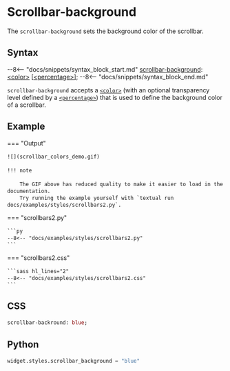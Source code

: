 # Scrollbar-background

The `scrollbar-background` sets the background color of the scrollbar.
## Syntax

--8<-- "docs/snippets/syntax_block_start.md"
<a href="./scrollbar_background">scrollbar-background</a>: <a href="../../css_types/color">&lt;color&gt;</a> [<a href="../../css_types/percentage">&lt;percentage&gt;</a>];
--8<-- "docs/snippets/syntax_block_end.md"

`scrollbar-background` accepts a [`<color>`](../../../css_types/color) (with an optional transparency level defined by a [`<percentage>`](../../../css_types/percentage)) that is used to define the background color of a scrollbar.

## Example

=== "Output"

    ![](scrollbar_colors_demo.gif)

    !!! note

        The GIF above has reduced quality to make it easier to load in the documentation.
        Try running the example yourself with `textual run docs/examples/styles/scrollbars2.py`.

=== "scrollbars2.py"

    ```py
    --8<-- "docs/examples/styles/scrollbars2.py"
    ```

=== "scrollbars2.css"

    ```sass hl_lines="2"
    --8<-- "docs/examples/styles/scrollbars2.css"
    ```

## CSS

```sass
scrollbar-backround: blue;
```

## Python

```py
widget.styles.scrollbar_background = "blue"
```
